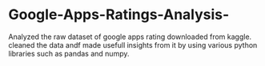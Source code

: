 # Google-Apps-Ratings-Analysis-
Analyzed the raw dataset of google apps rating downloaded from kaggle. cleaned the data andf made usefull insights from it by using various python libraries such as pandas and numpy.
